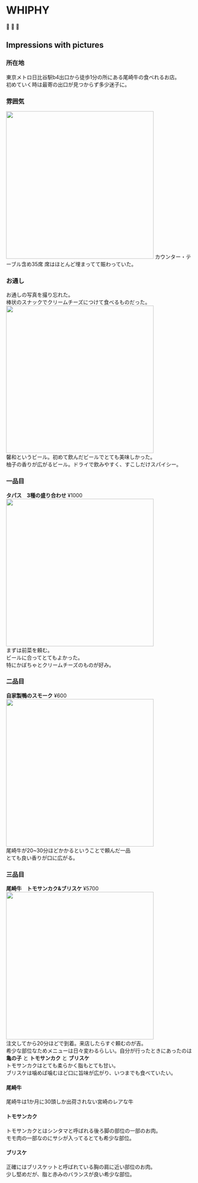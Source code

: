 # WHIPHY
:meat_on_bone: :beers: :page_facing_up:

## Impressions with pictures  


### 所在地  
東京メトロ日比谷駅b4出口から徒歩1分の所にある尾崎牛の食べれるお店。  
初めていく時は最寄の出口が見つからず多少迷子に。

### 雰囲気  
<img src="https://scontent.cdninstagram.com/t51.2885-15/e35/17495016_1143040345818077_6028071142072254464_n.jpg" width="400">  
カウンター・テーブル含め35席  
席はほとんど埋まってて賑わっていた。

### お通し  
お通しの写真を撮り忘れた。  
棒状のスナックでクリームチーズにつけて食べるものだった。  
<img src="https://scontent.cdninstagram.com/t51.2885-15/e35/17495040_249137532160841_1712400707841163264_n.jpg" width="400">  
馨和というビール。初めて飲んだビールでとても美味しかった。  
柚子の香りが広がるビール。ドライで飲みやすく、すこしだけスパイシー。

### 一品目
**タパス　3種の盛り合わせ**  ¥1000  
<img src="https://scontent.cdninstagram.com/t51.2885-15/e35/17494975_188512991660627_474007507207979008_n.jpg" width="400">  
まずは前菜を頼む。  
ビールに合ってとてもよかった。  
特にかぼちゃとクリームチーズのものが好み。  

### 二品目  
**自家製鴨のスモーク** ¥600  
<img src="https://scontent.cdninstagram.com/t51.2885-15/e35/17663134_206895256464639_1352858584492277760_n.jpg" width="400">  
尾崎牛が20~30分ほどかかるということで頼んだ一品  
とても良い香りが口に広がる。  

### 三品目  
**尾崎牛　トモサンカク&ブリスケ** ¥5700  
<img src="https://scontent.cdninstagram.com/t51.2885-15/e35/17493742_1652035144825617_940039960226955264_n.jpg" width="400">  
注文してから20分ほどで到着。来店したらすぐ頼むのが吉。  
希少な部位なためメニューは日々変わるらしい。自分が行ったときにあったのは **亀の子** と **トモサンカク** と **ブリスケ**  
トモサンカクはとても柔らかく脂もとても甘い。  
ブリスケは噛めば噛むほど口に旨味が広がり、いつまでも食べていたい。  

#### 尾崎牛  
尾崎牛は1か月に30頭しか出荷されない宮崎のレアな牛  

#### トモサンカク  
トモサンカクとはシンタマと呼ばれる後ろ脚の部位の一部のお肉。  
モモ肉の一部なのにサシが入ってるとても希少な部位。  

#### ブリスケ  
正確にはブリスケットと呼ばれている胸の肩に近い部位のお肉。  
少し堅めだが、脂と赤みのバランスが良い希少な部位。  
